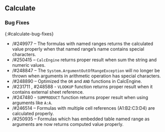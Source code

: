 ## Calculate

### Bug Fixes
{:#calculate-bug-fixes}

* /#249977 – The formulas with named ranges returns the calculated value properly when that named range’s name contains special characters.
* /#250415 – `CalcEngine` returns proper result when sum the string and numeric values.
* /#248847 – The `System.ArgumentOutOfRangeException` will no longer be thrown when arguments in arithmetic operation has special characters.
* /#248890 –  Optimized the `OR` and `AND` functions in CalcEngine.
* /#231711 , #248588 - `VLOOKUP` function returns proper result when it contains external sheet reference.
* /#247480 - `SUMPRODUCT` function returns proper result when using arguments like `A:A`.
* /#246514 – Formulas with multiple cell references (A1:B2:C3:D4) are calculated properly.
* /#250935 – Formulas which has embedded table named range as arguments are now returns computed value properly.
